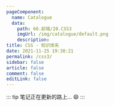 ```yaml
---
pageComponent: 
  name: Catalogue
  data: 
    path: 60.前端/20.CSS3
    imgUrl: /img/catalogue/default.png
    description: 
title: CSS - 知识体系
date: 2021-11-25 19:38:21
permalink: /css3/
sidebar: false
article: false
comment: false
editLink: false
---
```


::: tip
笔记正在更新的路上... :smile:
:::